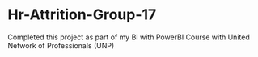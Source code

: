 # Hr-Attrition-Group-17
Completed this project as part of my BI with PowerBI Course with United Network of Professionals (UNP)

